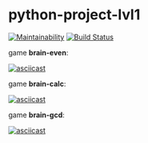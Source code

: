 # python-project-lvl1

[![Maintainability](https://api.codeclimate.com/v1/badges/06ad4c458ce75368a85f/maintainability)](https://codeclimate.com/github/alezi06/python-project-lvl1/maintainability)
[![Build Status](https://travis-ci.org/alezi06/python-project-lvl1.svg?branch=master)](https://travis-ci.org/alezi06/python-project-lvl1)

game **brain-even**:

[![asciicast](https://asciinema.org/a/zjLWUpdNIxHx5DQyKk4XVSY1e.svg)](https://asciinema.org/a/zjLWUpdNIxHx5DQyKk4XVSY1e)

game **brain-calc**:

[![asciicast](https://asciinema.org/a/mWhiXJkCIGXGa0aHy73JTXEyV.svg)](https://asciinema.org/a/mWhiXJkCIGXGa0aHy73JTXEyV)

game **brain-gcd**:

[![asciicast](https://asciinema.org/a/WNh9XwHFB7BnMeaH9FkMtweRa.svg)](https://asciinema.org/a/WNh9XwHFB7BnMeaH9FkMtweRa)
